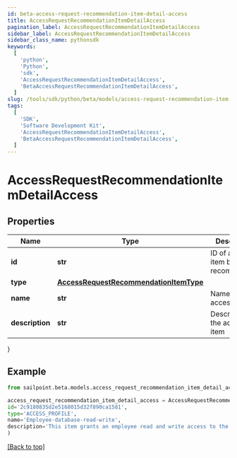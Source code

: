 ```yaml
---
id: beta-access-request-recommendation-item-detail-access
title: AccessRequestRecommendationItemDetailAccess
pagination_label: AccessRequestRecommendationItemDetailAccess
sidebar_label: AccessRequestRecommendationItemDetailAccess
sidebar_class_name: pythonsdk
keywords:
  [
    'python',
    'Python',
    'sdk',
    'AccessRequestRecommendationItemDetailAccess',
    'BetaAccessRequestRecommendationItemDetailAccess',
  ]
slug: /tools/sdk/python/beta/models/access-request-recommendation-item-detail-access
tags:
  [
    'SDK',
    'Software Development Kit',
    'AccessRequestRecommendationItemDetailAccess',
    'BetaAccessRequestRecommendationItemDetailAccess',
  ]
---
```


# AccessRequestRecommendationItemDetailAccess

## Properties

| Name | Type | Description | Notes |
| --- | --- | --- | --- |
| **id** | **str** | ID of access item being recommended. | [optional] |
| **type** | [**AccessRequestRecommendationItemType**](access-request-recommendation-item-type) |  | [optional] |
| **name** | **str** | Name of the access item | [optional] |
| **description** | **str** | Description of the access item | [optional] |

}

## Example

```python
from sailpoint.beta.models.access_request_recommendation_item_detail_access import AccessRequestRecommendationItemDetailAccess

access_request_recommendation_item_detail_access = AccessRequestRecommendationItemDetailAccess(
id='2c9180835d2e5168015d32f890ca1581',
type='ACCESS_PROFILE',
name='Employee-database-read-write',
description='This item grants an employee read and write access to the database'
)

```

[[Back to top]](#)
